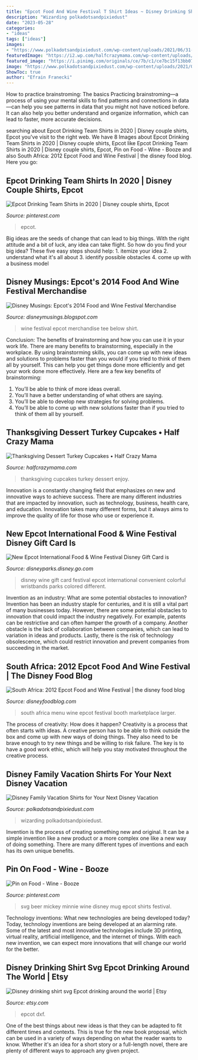 ```yaml
---
title: "Epcot Food And Wine Festival T Shirt Ideas ~ Disney Drinking Shirt Svg Epcot Drinking Around The World"
description: "Wizarding polkadotsandpixiedust"
date: "2023-05-28"
categories:
- "ideas"
tags: ["ideas"]
images:
- "https://www.polkadotsandpixiedust.com/wp-content/uploads/2021/06/31-1440x1112.jpg"
featuredImage: "https://i2.wp.com/halfcrazymama.com/wp-content/uploads/2015/11/image2.jpeg"
featured_image: "https://i.pinimg.com/originals/ce/7b/c1/ce7bc15f13bb07a9d203841fcb327cde.jpg"
image: "https://www.polkadotsandpixiedust.com/wp-content/uploads/2021/06/31-1440x1112.jpg"
ShowToc: true
author: "Efrain Franecki"
---
```



How to practice brainstroming: The basics
Practicing brainstroming—a process of using your mental skills to find patterns and connections in data—can help you see patterns in data that you might not have noticed before. It can also help you better understand and organize information, which can lead to faster, more accurate decisions.

	

		
searching about Epcot Drinking Team Shirts in 2020 | Disney couple shirts, Epcot you've visit to the right web. We have 8 Images about Epcot Drinking Team Shirts in 2020 | Disney couple shirts, Epcot like Epcot Drinking Team Shirts in 2020 | Disney couple shirts, Epcot, Pin on Food - Wine - Booze and also South Africa: 2012 Epcot Food and Wine Festival | the disney food blog. Here you go:
		
    
## Epcot Drinking Team Shirts In 2020 | Disney Couple Shirts, Epcot

<img loading=lazy src="https://i.pinimg.com/originals/ce/7b/c1/ce7bc15f13bb07a9d203841fcb327cde.jpg" onerror="this.onerror=null;this.src='https://tse3.mm.bing.net/th?id=OIP.fUAReuj62IIgdwIJNdQ1_QHaHa&amp;pid=15.1';" alt="Epcot Drinking Team Shirts in 2020 | Disney couple shirts, Epcot">

_Source: pinterest.com_

>epcot. 

	

Big ideas are the seeds of change that can lead to big things. With the right attitude and a bit of luck, any idea can take flight. So how do you find your big idea? These five easy steps should help: 1. itemize your idea 2. understand what it's all about 3. identify possible obstacles 4. come up with a business model 
    
## Disney Musings: Epcot&#039;s 2014 Food And Wine Festival Merchandise

<img loading=lazy src="http://2.bp.blogspot.com/-y74xPlBs7dc/VEKiXCpmO5I/AAAAAAAAUe4/WIzlhNWEHDk/s1600/IMG_6946.jpg" onerror="this.onerror=null;this.src='https://tse2.mm.bing.net/th?id=OIP.1W48q-eQ0qhPtr938ck7YgHaJ4&amp;pid=15.1';" alt="Disney Musings: Epcot&#039;s 2014 Food and Wine Festival Merchandise">

_Source: disneymusings.blogspot.com_

>wine festival epcot merchandise tee below shirt. 

	

Conclusion: The benefits of brainstorming and how you can use it in your work life.
There are many benefits to brainstorming, especially in the workplace. By using brainstorming skills, you can come up with new ideas and solutions to problems faster than you would if you tried to think of them all by yourself. This can help you get things done more efficiently and get your work done more effectively. Here are a few key benefits of brainstorming:
1. You’ll be able to think of more ideas overall.
2. You’ll have a better understanding of what others are saying.
3. You’ll be able to develop new strategies for solving problems.
4. You’ll be able to come up with new solutions faster than if you tried to think of them all by yourself.

    
## Thanksgiving Dessert Turkey Cupcakes • Half Crazy Mama

<img loading=lazy src="https://i2.wp.com/halfcrazymama.com/wp-content/uploads/2015/11/image2.jpeg" onerror="this.onerror=null;this.src='https://tse4.mm.bing.net/th?id=OIP.7XFFZ6uaeqEllzgVCn2quwHaJJ&amp;pid=15.1';" alt="Thanksgiving Dessert Turkey Cupcakes • Half Crazy Mama">

_Source: halfcrazymama.com_

>thanksgiving cupcakes turkey dessert enjoy. 

	

Innovation is a constantly changing field that emphasizes on new and innovative ways to achieve success. There are many different industries that are impacted by innovation, such as technology, business, health care, and education. Innovation takes many different forms, but it always aims to improve the quality of life for those who use or experience it.

    
## New Epcot International Food &amp; Wine Festival Disney Gift Card Is

<img loading=lazy src="http://parksandresorts.wdpromedia.com/media/disneyparks/blog/wp-content/uploads/2013/10/FWP678999LARGE.jpg" onerror="this.onerror=null;this.src='https://tse2.mm.bing.net/th?id=OIP.5mJv4Jhu2JtUHKKHe2RdwwHaEZ&amp;pid=15.1';" alt="New Epcot International Food &amp; Wine Festival Disney Gift Card is">

_Source: disneyparks.disney.go.com_

>disney wine gift card festival epcot international convenient colorful wristbands parks colored different. 

	

Invention as an industry: What are some potential obstacles to innovation?
Invention has been an industry staple for centuries, and it is still a vital part of many businesses today. However, there are some potential obstacles to innovation that could impact the industry negatively. For example, patents can be restrictive and can often hamper the growth of a company. Another obstacle is the lack of collaboration between companies, which can lead to variation in ideas and products. Lastly, there is the risk of technology obsolescence, which could restrict innovation and prevent companies from succeeding in the market.

    
## South Africa: 2012 Epcot Food And Wine Festival | The Disney Food Blog

<img loading=lazy src="http://www.disneyfoodblog.com/wp-content/uploads/2012/05/South-Africa-Menu.jpg" onerror="this.onerror=null;this.src='https://tse3.mm.bing.net/th?id=OIP.Go1kS1eR0hoNS3ymkcHYyAHaJ4&amp;pid=15.1';" alt="South Africa: 2012 Epcot Food and Wine Festival | the disney food blog">

_Source: disneyfoodblog.com_

>south africa menu wine epcot festival booth marketplace larger. 

	

The process of creativity: How does it happen?
Creativity is a process that often starts with ideas. A creative person has to be able to think outside the box and come up with new ways of doing things. They also need to be brave enough to try new things and be willing to risk failure. The key is to have a good work ethic, which will help you stay motivated throughout the creative process.

    
## Disney Family Vacation Shirts For Your Next Disney Vacation

<img loading=lazy src="https://www.polkadotsandpixiedust.com/wp-content/uploads/2021/06/31-1440x1112.jpg" onerror="this.onerror=null;this.src='https://tse4.mm.bing.net/th?id=OIP.PV4XpuKPQ5vhLL4mWu1A1QHaFu&amp;pid=15.1';" alt="Disney Family Vacation Shirts for Your Next Disney Vacation">

_Source: polkadotsandpixiedust.com_

>wizarding polkadotsandpixiedust. 

	

Invention is the process of creating something new and original. It can be a simple invention like a new product or a more complex one like a new way of doing something. There are many different types of inventions and each has its own unique benefits.

    
## Pin On Food - Wine - Booze

<img loading=lazy src="https://i.pinimg.com/originals/0f/20/51/0f20517f68aecf5eaba48a517dd33f1d.jpg" onerror="this.onerror=null;this.src='https://tse4.mm.bing.net/th?id=OIP.m8b4yh5McgIIQ-YfaELSYAHaF4&amp;pid=15.1';" alt="Pin on Food - Wine - Booze">

_Source: pinterest.com_

>svg beer mickey minnie wine disney mug epcot shirts festival. 

	

Technology inventions: What new technologies are being developed today?
Today, technology inventions are being developed at an alarming rate. Some of the latest and most innovative technologies include 3D printing, virtual reality, artificial intelligence, and the internet of things. With each new invention, we can expect more innovations that will change our world for the better.

    
## Disney Drinking Shirt Svg Epcot Drinking Around The World | Etsy

<img loading=lazy src="https://i.etsystatic.com/17189290/r/il/494d2d/1809555172/il_794xN.1809555172_mfwm.jpg" onerror="this.onerror=null;this.src='https://tse4.mm.bing.net/th?id=OIP.Cv1Gu_wB6AQH7uJXakARcQHaHa&amp;pid=15.1';" alt="Disney drinking shirt svg Epcot drinking around the world | Etsy">

_Source: etsy.com_

>epcot dxf. 

	

One of the best things about new ideas is that they can be adapted to fit different times and contexts. This is true for the new book proposal, which can be used in a variety of ways depending on what the reader wants to know. Whether it's an idea for a short story or a full-length novel, there are plenty of different ways to approach any given project.

